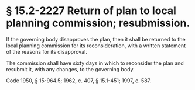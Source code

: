 # § 15.2-2227 Return of plan to local planning commission; resubmission.

<p>If the governing body disapproves the plan, then it shall be returned to the local planning commission for its reconsideration, with a written statement of the reasons for its disapproval.</p><p>The commission shall have sixty days in which to reconsider the plan and resubmit it, with any changes, to the governing body.</p><p>Code 1950, § 15-964.5; 1962, c. 407, § 15.1-451; 1997, c. 587.</p>